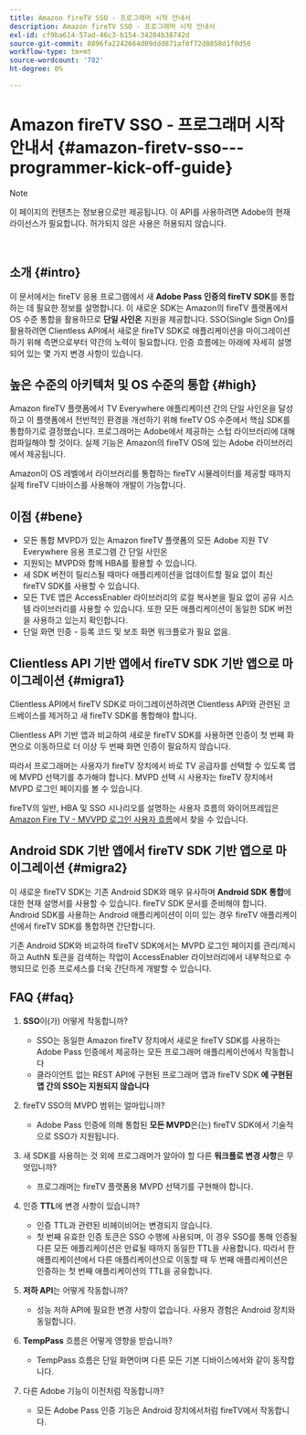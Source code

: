 ```yaml
---
title: Amazon fireTV SSO - 프로그래머 시작 안내서
description: Amazon fireTV SSO - 프로그래머 시작 안내서
exl-id: cf9ba614-57ad-46c3-b154-34204b38742d
source-git-commit: 8896fa2242664d09ddd871af8f72d8858d1f0d50
workflow-type: tm+mt
source-wordcount: '782'
ht-degree: 0%

---
```


# Amazon fireTV SSO - 프로그래머 시작 안내서 {#amazon-firetv-sso---programmer-kick-off-guide}

>[!NOTE]
>
>이 페이지의 컨텐츠는 정보용으로만 제공됩니다. 이 API를 사용하려면 Adobe의 현재 라이선스가 필요합니다. 허가되지 않은 사용은 허용되지 않습니다.

</br>

## 소개 {#intro}

이 문서에서는 fireTV 응용 프로그램에서 새 **Adobe Pass 인증의 fireTV SDK**&#x200B;를 통합하는 데 필요한 정보를 설명합니다. 이 새로운 SDK는 Amazon의 fireTV 플랫폼에서 OS 수준 통합을 활용하므로 **단일 사인온** 지원을 제공합니다. SSO(Single Sign On)를 활용하려면 Clientless API에서 새로운 fireTV SDK로 애플리케이션을 마이그레이션하기 위해 측면으로부터 약간의 노력이 필요합니다. 인증 흐름에는 아래에 자세히 설명되어 있는 몇 가지 변경 사항이 있습니다.

## 높은 수준의 아키텍처 및 OS 수준의 통합 {#high}

Amazon fireTV 플랫폼에서 TV Everywhere 애플리케이션 간의 단일 사인온을 달성하고 이 플랫폼에서 전반적인 환경을 개선하기 위해 fireTV OS 수준에서 핵심 SDK를 통합하기로 결정했습니다. 프로그래머는 Adobe에서 제공하는 스텁 라이브러리에 대해 컴파일해야 할 것이다. 실제 기능은 Amazon의 fireTV OS에 있는 Adobe 라이브러리에서 제공됩니다.

Amazon이 OS 레벨에서 라이브러리를 통합하는 fireTV 시뮬레이터를 제공할 때까지 실제 fireTV 디바이스를 사용해야 개발이 가능합니다.

## 이점 {#bene}

* 모든 통합 MVPD가 있는 Amazon fireTV 플랫폼의 모든 Adobe 지원 TV Everywhere 응용 프로그램 간 단일 사인온
* 지원되는 MVPD와 함께 HBA를 활용할 수 있습니다.
* 새 SDK 버전이 릴리스될 때마다 애플리케이션을 업데이트할 필요 없이 최신 fireTV SDK를 사용할 수 있습니다.
* 모든 TVE 앱은 AccessEnabler 라이브러리의 로컬 복사본을 필요 없이 공유 시스템 라이브러리를 사용할 수 있습니다. 또한 모든 애플리케이션이 동일한 SDK 버전을 사용하고 있는지 확인합니다.
* 단일 화면 인증 - 등록 코드 및 보조 화면 워크플로가 필요 없음.

## Clientless API 기반 앱에서 fireTV SDK 기반 앱으로 마이그레이션 {#migra1}

Clientless API에서 fireTV SDK로 마이그레이션하려면 Clientless API와 관련된 코드베이스를 제거하고 새 fireTV SDK를 통합해야 합니다.

Clientless API 기반 앱과 비교하여 새로운 fireTV SDK를 사용하면 인증이 첫 번째 화면으로 이동하므로 더 이상 두 번째 화면 인증이 필요하지 않습니다.

따라서 프로그래머는 사용자가 fireTV 장치에서 바로 TV 공급자를 선택할 수 있도록 앱에 MVPD 선택기를 추가해야 합니다. MVPD 선택 시 사용자는 fireTV 장치에서 MVPD 로그인 페이지를 볼 수 있습니다.

fireTV의 일반, HBA 및 SSO 시나리오를 설명하는 사용자 흐름의 와이어프레임은 [Amazon Fire TV - MVVPD 로그인 사용자 흐름](https://xd.adobe.com/view/9058288e-4b67-43a1-9d5b-5f76ede6c51e/)에서 찾을 수 있습니다.

## Android SDK 기반 앱에서 fireTV SDK 기반 앱으로 마이그레이션 {#migra2}

이 새로운 fireTV SDK는 기존 Android SDK와 매우 유사하며 **Android SDK 통합**&#x200B;에 대한 현재 설명서를 <!--http://tve.helpdocsonline.com/android-technical-overview-->사용할 수 있습니다. fireTV SDK 문서를 준비해야 합니다. Android SDK를 사용하는 Android 애플리케이션이 이미 있는 경우 fireTV 애플리케이션에서 fireTV SDK를 통합하면 간단합니다.

기존 Android SDK와 비교하여 fireTV SDK에서는 MVPD 로그인 페이지를 관리/제시하고 AuthN 토큰을 검색하는 작업이 AccessEnabler 라이브러리에서 내부적으로 수행되므로 인증 프로세스를 더욱 간단하게 개발할 수 있습니다.

## FAQ {#faq}

1. **SSO**&#x200B;이(가) 어떻게 작동합니까?

   * SSO는 동일한 Amazon fireTV 장치에서 새로운 fireTV SDK를 사용하는 Adobe Pass 인증에서 제공하는 모든 프로그래머 애플리케이션에서 작동합니다
   * 클라이언트 없는 REST API에 구현된 프로그래머 앱과 fireTV SDK **에 구현된 앱 간의 SSO는 지원되지 않습니다**

1. fireTV SSO의 MVPD 범위는 얼마입니까?

   * Adobe Pass 인증에 의해 통합된 **모든 MVPD**&#x200B;은(는) fireTV SDK에서 기술적으로 SSO가 지원됩니다.

1. 새 SDK를 사용하는 것 외에 프로그래머가 알아야 할 다른 **워크플로 변경 사항**&#x200B;은 무엇입니까?

   * 프로그래머는 fireTV 플랫폼용 MVPD 선택기를 구현해야 합니다.

1. 인증 **TTL**&#x200B;에 변경 사항이 있습니까?

   * 인증 TTL과 관련된 비헤이비어는 변경되지 않습니다.
   * 첫 번째 유효한 인증 토큰은 SSO 수행에 사용되며, 이 경우 SSO를 통해 인증될 다른 모든 애플리케이션은 만료될 때까지 동일한 TTL을 사용합니다. 따라서 한 애플리케이션에서 다른 애플리케이션으로 이동할 때 두 번째 애플리케이션은 인증하는 첫 번째 애플리케이션의 TTL을 공유합니다.

1. **저하 API**&#x200B;는 어떻게 작동합니까?

   * 성능 저하 API에 필요한 변경 사항이 없습니다. 사용자 경험은 Android 장치와 동일합니다.

1. **TempPass** 흐름은 어떻게 영향을 받습니까?

   * TempPass 흐름은 단일 화면이며 다른 모든 기본 디바이스에서와 같이 동작합니다.

1. 다른 Adobe 기능이 이전처럼 작동합니까?

   * 모든 Adobe Pass 인증 기능은 Android 장치에서처럼 fireTV에서 작동합니다.

